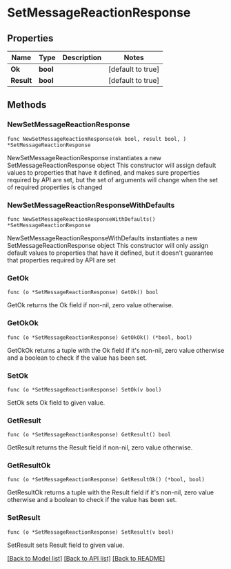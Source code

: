 # SetMessageReactionResponse

## Properties

Name | Type | Description | Notes
------------ | ------------- | ------------- | -------------
**Ok** | **bool** |  | [default to true]
**Result** | **bool** |  | [default to true]

## Methods

### NewSetMessageReactionResponse

`func NewSetMessageReactionResponse(ok bool, result bool, ) *SetMessageReactionResponse`

NewSetMessageReactionResponse instantiates a new SetMessageReactionResponse object
This constructor will assign default values to properties that have it defined,
and makes sure properties required by API are set, but the set of arguments
will change when the set of required properties is changed

### NewSetMessageReactionResponseWithDefaults

`func NewSetMessageReactionResponseWithDefaults() *SetMessageReactionResponse`

NewSetMessageReactionResponseWithDefaults instantiates a new SetMessageReactionResponse object
This constructor will only assign default values to properties that have it defined,
but it doesn't guarantee that properties required by API are set

### GetOk

`func (o *SetMessageReactionResponse) GetOk() bool`

GetOk returns the Ok field if non-nil, zero value otherwise.

### GetOkOk

`func (o *SetMessageReactionResponse) GetOkOk() (*bool, bool)`

GetOkOk returns a tuple with the Ok field if it's non-nil, zero value otherwise
and a boolean to check if the value has been set.

### SetOk

`func (o *SetMessageReactionResponse) SetOk(v bool)`

SetOk sets Ok field to given value.


### GetResult

`func (o *SetMessageReactionResponse) GetResult() bool`

GetResult returns the Result field if non-nil, zero value otherwise.

### GetResultOk

`func (o *SetMessageReactionResponse) GetResultOk() (*bool, bool)`

GetResultOk returns a tuple with the Result field if it's non-nil, zero value otherwise
and a boolean to check if the value has been set.

### SetResult

`func (o *SetMessageReactionResponse) SetResult(v bool)`

SetResult sets Result field to given value.



[[Back to Model list]](../README.md#documentation-for-models) [[Back to API list]](../README.md#documentation-for-api-endpoints) [[Back to README]](../README.md)


